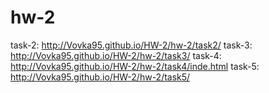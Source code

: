 # hw-2


task-2: http://Vovka95.github.io/HW-2/hw-2/task2/
task-3: http://Vovka95.github.io/HW-2/hw-2/task3/
task-4: http://Vovka95.github.io/HW-2/hw-2/task4/inde.html
task-5: http://Vovka95.github.io/HW-2/hw-2/task5/
